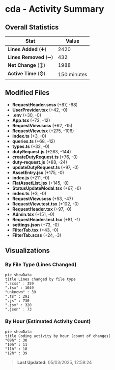 # cda - Activity Summary 

## Overall Statistics

| Stat                   | Value                                                             |
| ---------------------- | ----------------------------------------------------------------- |
| **Lines Added** (➕)   | 2420                                          |
| **Lines Removed** (➖) | 432                                        |
| **Net Change** (↕)    | 1988                |
| **Active Time** (⌚)   | 150 minutes |


## Modified Files
- **RequestHeader.scss** (+87, -68)
- **UserProvider.tsx** (+42, -0)
- **.env** (+30, -0)
- **App.tsx** (+72, -12)
- **RequestView.scss** (+62, -15)
- **RequestView.tsx** (+275, -106)
- **index.ts** (+3, -0)
- **queries.ts** (+68, -12)
- **types.ts** (+32, -0)
- **dutyRequest.js** (+263, -144)
- **createDutyRequest.ts** (+76, -0)
- **duty-request.js** (+88, -24)
- **updateDutyRequest.ts** (+97, -0)
- **AssetEntry.jsx** (+175, -0)
- **index.js** (+211, -0)
- **FlatAssetList.jsx** (+145, -0)
- **StatusUpdateModal.tsx** (+67, -0)
- **index.ts** (+3, -0)
- **RequestView.scss** (+53, -47)
- **RequestView.test.tsx** (+102, -0)
- **RequestHeader.tsx** (+97, -0)
- **Admin.tsx** (+151, -0)
- **RequestHeader.test.tsx** (+81, -1)
- **settings.json** (+73, -0)
- **FilterTab.tsx** (+43, -0)
- **FilterTab.scss** (+24, -3)

## Visualizations

### By File Type (Lines Changed)

```mermaid
pie showData
title Lines changed by file type
".scss" : 359
".tsx" : 1049
"unknown" : 30
".ts" : 291
".js" : 730
".jsx" : 320
".json" : 73
```

### By Hour (Estimated Activity Count)

```mermaid
pie showData
title Coding activity by hour (count of changes)
"09h" : 30
"10h" : 11
"11h" : 18
"12h" : 39
```


> **Last Updated:** 05/03/2025, 12:59:24
